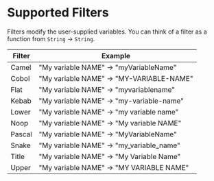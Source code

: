 # Supported Filters

Filters modify the user-supplied variables. You can think of a filter as a function from `String` -> `String`.

| Filter | Example |
| -----  | ---------- |
| Camel  |  "My variable NAME" -> "myVariableName"  |
| Cobol  | "My variable NAME" -> "MY-VARIABLE-NAME" |
| Flat   | "My variable NAME" -> "myvariablename"   |
| Kebab  | "My variable NAME" -> "my-variable-name" |
| Lower  | "My variable NAME" -> "my variable name" |
| Noop   | "My variable NAME" -> "My variable NAME" |
| Pascal | "My variable NAME" -> "MyVariableName"   |
| Snake  | "My variable NAME" -> "my_variable_name" |
| Title  | "My variable NAME" -> "My Variable Name" |
| Upper  | "My variable NAME" -> "MY VARIABLE NAME" |
